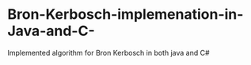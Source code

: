 # Bron-Kerbosch-implemenation-in-Java-and-C-
Implemented algorithm for Bron Kerbosch in both java and C#
